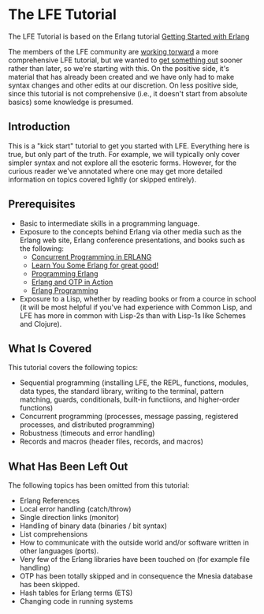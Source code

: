# The LFE Tutorial

The LFE Tutorial is based on the Erlang tutorial [Getting Started with
Erlang](http://www.erlang.org/doc/getting_started/intro.html)

The members of the LFE community are
[working torward](https://github.com/lfe/docs/issues/40)
a more comprehensive LFE tutorial, but we wanted to
[get something out](https://github.com/lfe/docs/issues/42)
sooner rather than later, so we're starting with this. On the positive side,
it's material that has already been created and we have only had to make syntax
changes and other edits at our discretion. On less positive side, since this
tutorial is not comprehensive (i.e., it doesn't start from absolute basics)
some knowledge is presumed.


## Introduction

This is a "kick start" tutorial to get you started with LFE. Everything here
is true, but only part of the truth. For example, we will typically only cover
simpler syntax and not explore all the esoteric forms. However, for the curious
reader we've annotated where one may get more detailed information on topics
covered lightly (or skipped entirely).


## Prerequisites

* Basic to intermediate skills in a programming language.
* Exposure to the concepts behind Erlang via other media such as the Erlang web
  site, Erlang conference presentations, and books such as the following:
  * [Concurrent Programming in ERLANG](http://www.erlang.org/download/erlang-book-part1.pdf)
  * [Learn You Some Erlang for great good!](http://learnyousomeerlang.com/)
  * [Programming Erlang](https://pragprog.com/book/jaerlang2/programming-erlang)
  * [Erlang and OTP in Action](http://www.manning.com/logan/)
  * [Erlang Programming](http://shop.oreilly.com/product/9780596518189.do)
* Exposure to a Lisp, whether by reading books or from a cource in school (it
  will be most helpful if you've had experience with Common Lisp, and LFE has
  more in common with Lisp-2s than with Lisp-1s like Schemes and Clojure).


## What Is Covered

This tutorial covers the following topics:

* Sequential programming (installing LFE, the REPL, functions, modules, data
  types, the standard library, writing to the terminal, pattern matching,
  guards, conditionals, built-in functiions, and higher-order functions)
* Concurrent programming (processes, message passing, registered processes,
  and distributed programming)
* Robustness (timeouts and error handling)
* Records and macros (header files, records, and macros)


## What Has Been Left Out

The following topics has been omitted from this tutorial:

* Erlang References
* Local error handling (catch/throw)
* Single direction links (monitor)
* Handling of binary data (binaries / bit syntax)
* List comprehensions
* How to communicate with the outside world and/or software written in other
  languages (ports).
* Very few of the Erlang libraries have been touched on (for example file
  handling)
* OTP has been totally skipped and in consequence the Mnesia database has been
  skipped.
* Hash tables for Erlang terms (ETS)
* Changing code in running systems

